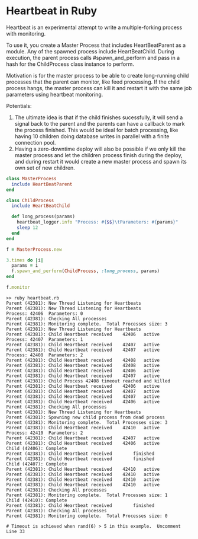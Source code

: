 # Heartbeat in Ruby

Heartbeat is an experimental attempt to write a multiple-forking process with monitoring.  

To use it, you create a Master Process that includes HeartBeatParent as a module.  Any of the spawned process include HeartBeatChild.  During execution, the parent process calls #spawn_and_perform and pass in a hash for the ChildProcess class instance to perform.

Motivation is for the master process to be able to create long-running child processes that the parent can monitor, like feed processing.  If the child process hangs, the master process can kill it and restart it with the same job parameters using heartbeat monitoring.  

Potentials:

1.  The ultimate idea is that if the child finishes sucessfully, it will send a signal back to the parent and the parents can have a callback to mark the process finished.  This would be ideal for batch processing, like having 10 children doing database writes in parallel with a finite connection pool.  
2.  Having a zero-downtime deploy will also be possible if we only kill the master process and let the children process finish during the deploy, and during restart it would create a new master process and spawn its own set of new children.  


```ruby
class MasterProcess
  include HeartBeatParent
end

class ChildProcess
  include HeartBeatChild

  def long_process(params)
    heartbeat_logger.info "Process: #{$$}\tParameters: #{params}"
    sleep 12
  end
end

f = MasterProcess.new

3.times do |i|
  params = i
  f.spawn_and_perform(ChildProcess, :long_process, params)
end

f.monitor
```


```
>> ruby heartbeat.rb
Parent (42381): New Thread Listening for Heartbeats
Parent (42381): New Thread Listening for Heartbeats
Process: 42406	Parameters: 0
Parent (42381): Checking All processes
Parent (42381): Monitoring complete.  Total Processes size: 3
Parent (42381): New Thread Listening for Heartbeats
Parent (42381): Child Heartbeat received	42406	active
Process: 42407	Parameters: 1
Parent (42381): Child Heartbeat received	42407	active
Parent (42381): Child Heartbeat received	42407	active
Process: 42408	Parameters: 2
Parent (42381): Child Heartbeat received	42408	active
Parent (42381): Child Heartbeat received	42408	active
Parent (42381): Child Heartbeat received	42406	active
Parent (42381): Child Heartbeat received	42407	active
Parent (42381): Child Process 42408 timeout reached and killed
Parent (42381): Child Heartbeat received	42406	active
Parent (42381): Child Heartbeat received	42407	active
Parent (42381): Child Heartbeat received	42407	active
Parent (42381): Child Heartbeat received	42406	active
Parent (42381): Checking All processes
Parent (42381): New Thread Listening for Heartbeats
Parent (42381): Spawning new child process from dead process
Parent (42381): Monitoring complete.  Total Processes size: 3
Parent (42381): Child Heartbeat received	42410	active
Process: 42410	Parameters: 2
Parent (42381): Child Heartbeat received	42407	active
Parent (42381): Child Heartbeat received	42406	active
Child (42406): Complete
Parent (42381): Child Heartbeat received		finished
Parent (42381): Child Heartbeat received		finished
Child (42407): Complete
Parent (42381): Child Heartbeat received	42410	active
Parent (42381): Child Heartbeat received	42410	active
Parent (42381): Child Heartbeat received	42410	active
Parent (42381): Child Heartbeat received	42410	active
Parent (42381): Checking All processes
Parent (42381): Monitoring complete.  Total Processes size: 1
Child (42410): Complete
Parent (42381): Child Heartbeat received		finished
Parent (42381): Checking All processes
Parent (42381): Monitoring complete.  Total Processes size: 0

# Timeout is achieved when rand(6) > 5 in this example.  Uncomment Line 33
```